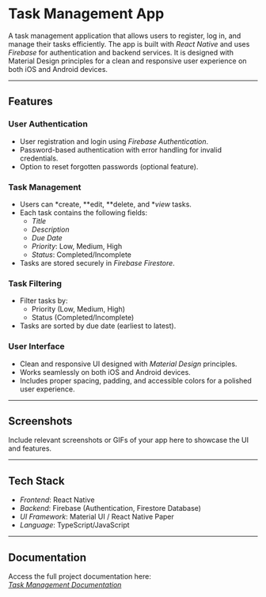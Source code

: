 # Task Management App

A task management application that allows users to register, log in, and manage their tasks efficiently. The app is built with *React Native* and uses *Firebase* for authentication and backend services. It is designed with Material Design principles for a clean and responsive user experience on both iOS and Android devices.

---

## Features

### User Authentication
- User registration and login using *Firebase Authentication*.
- Password-based authentication with error handling for invalid credentials.
- Option to reset forgotten passwords (optional feature).

### Task Management
- Users can *create, **edit, **delete, and **view* tasks.
- Each task contains the following fields:
  - *Title*
  - *Description*
  - *Due Date*
  - *Priority*: Low, Medium, High
  - *Status*: Completed/Incomplete
- Tasks are stored securely in *Firebase Firestore*.

### Task Filtering
- Filter tasks by:
  - Priority (Low, Medium, High)
  - Status (Completed/Incomplete)
- Tasks are sorted by due date (earliest to latest).

### User Interface
- Clean and responsive UI designed with *Material Design* principles.
- Works seamlessly on both iOS and Android devices.
- Includes proper spacing, padding, and accessible colors for a polished user experience.

---

## Screenshots

Include relevant screenshots or GIFs of your app here to showcase the UI and features.

---

## Tech Stack

- *Frontend*: React Native
- *Backend*: Firebase (Authentication, Firestore Database)
- *UI Framework*: Material UI / React Native Paper
- *Language*: TypeScript/JavaScript

---

## Documentation  
Access the full project documentation here:  
[*Task Management Documentation*](https://drive.google.com/file/d/19UEIddlihnsMwtc2ANb2cbZY0jHw9CRl/view?usp=sharing)
